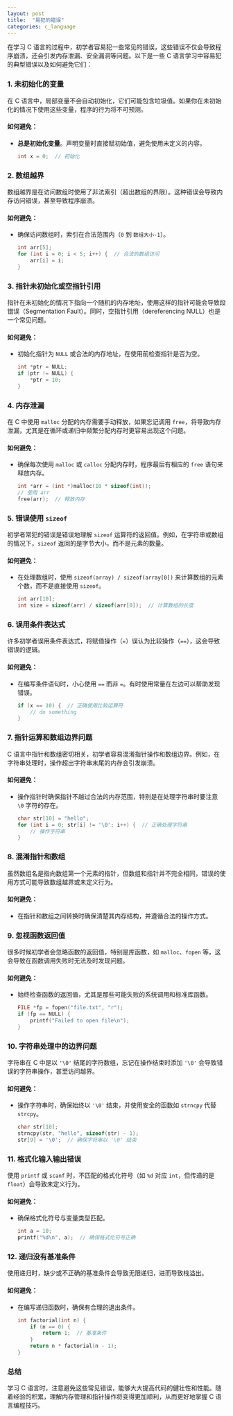 ```yaml
---
layout: post
title:  "易犯的错误"
categories: c_language
---
```


在学习 C 语言的过程中，初学者容易犯一些常见的错误，这些错误不仅会导致程序崩溃，还会引发内存泄漏、安全漏洞等问题。以下是一些 C 语言学习中容易犯的典型错误以及如何避免它们：

### 1. **未初始化的变量**
在 C 语言中，局部变量不会自动初始化，它们可能包含垃圾值。如果你在未初始化的情况下使用这些变量，程序的行为将不可预测。

#### 如何避免：
- **总是初始化变量**。声明变量时直接赋初始值，避免使用未定义的内容。
  
  ```c
  int x = 0;  // 初始化
  ```

### 2. **数组越界**
数组越界是在访问数组时使用了非法索引（超出数组的界限）。这种错误会导致内存访问错误，甚至导致程序崩溃。

#### 如何避免：
- 确保访问数组时，索引在合法范围内（`0` 到 `数组大小-1`）。
  
  ```c
  int arr[5];
  for (int i = 0; i < 5; i++) {  // 合法的数组访问
      arr[i] = i;
  }
  ```

### 3. **指针未初始化或空指针引用**
指针在未初始化的情况下指向一个随机的内存地址，使用这样的指针可能会导致段错误（Segmentation Fault）。同时，空指针引用（dereferencing NULL）也是一个常见问题。

#### 如何避免：
- 初始化指针为 `NULL` 或合法的内存地址，在使用前检查指针是否为空。
  
  ```c
  int *ptr = NULL;
  if (ptr != NULL) {
      *ptr = 10;
  }
  ```

### 4. **内存泄漏**
在 C 中使用 `malloc` 分配的内存需要手动释放，如果忘记调用 `free`，将导致内存泄漏，尤其是在循环或递归中频繁分配内存时更容易出现这个问题。

#### 如何避免：
- 确保每次使用 `malloc` 或 `calloc` 分配内存时，程序最后有相应的 `free` 语句来释放内存。
  
  ```c
  int *arr = (int *)malloc(10 * sizeof(int));
  // 使用 arr
  free(arr);  // 释放内存
  ```

### 5. **错误使用 `sizeof`**
初学者常犯的错误是错误地理解 `sizeof` 运算符的返回值。例如，在字符串或数组的情况下，`sizeof` 返回的是字节大小，而不是元素的数量。

#### 如何避免：
- 在处理数组时，使用 `sizeof(array) / sizeof(array[0])` 来计算数组的元素个数，而不是直接使用 `sizeof`。
  
  ```c
  int arr[10];
  int size = sizeof(arr) / sizeof(arr[0]);  // 计算数组的长度
  ```

### 6. **误用条件表达式**
许多初学者误用条件表达式，将赋值操作（`=`）误认为比较操作（`==`），这会导致错误的逻辑。

#### 如何避免：
- 在编写条件语句时，小心使用 `==` 而非 `=`。有时使用常量在左边可以帮助发现错误。
  
  ```c
  if (x == 10) {  // 正确使用比较运算符
      // do something
  }
  ```

### 7. **指针运算和数组边界问题**
C 语言中指针和数组密切相关，初学者容易混淆指针操作和数组边界。例如，在字符串处理时，操作超出字符串末尾的内存会引发崩溃。

#### 如何避免：
- 操作指针时确保指针不越过合法的内存范围，特别是在处理字符串时要注意 `\0` 字符的存在。

  ```c
  char str[10] = "hello";
  for (int i = 0; str[i] != '\0'; i++) {  // 正确处理字符串
      // 操作字符串
  }
  ```

### 8. **混淆指针和数组**
虽然数组名是指向数组第一个元素的指针，但数组和指针并不完全相同，错误的使用方式可能导致数组越界或未定义行为。

#### 如何避免：
- 在指针和数组之间转换时确保清楚其内存结构，并遵循合法的操作方式。

### 9. **忽视函数返回值**
很多时候初学者会忽略函数的返回值，特别是库函数，如 `malloc`、`fopen` 等，这会导致在函数调用失败时无法及时发现问题。

#### 如何避免：
- 始终检查函数的返回值，尤其是那些可能失败的系统调用和标准库函数。

  ```c
  FILE *fp = fopen("file.txt", "r");
  if (fp == NULL) {
      printf("Failed to open file\n");
  }
  ```

### 10. **字符串处理中的边界问题**
字符串在 C 中是以 `'\0'` 结尾的字符数组，忘记在操作结束时添加 `'\0'` 会导致错误的字符串操作，甚至访问越界。

#### 如何避免：
- 操作字符串时，确保始终以 `'\0'` 结束，并使用安全的函数如 `strncpy` 代替 `strcpy`。

  ```c
  char str[10];
  strncpy(str, "hello", sizeof(str) - 1);
  str[9] = '\0';  // 确保字符串以 '\0' 结束
  ```

### 11. **格式化输入输出错误**
使用 `printf` 或 `scanf` 时，不匹配的格式化符号（如 `%d` 对应 `int`，但传递的是 `float`）会导致未定义行为。

#### 如何避免：
- 确保格式化符号与变量类型匹配。

  ```c
  int a = 10;
  printf("%d\n", a);  // 确保格式化符号正确
  ```

### 12. **递归没有基准条件**
使用递归时，缺少或不正确的基准条件会导致无限递归，进而导致栈溢出。

#### 如何避免：
- 在编写递归函数时，确保有合理的退出条件。

  ```c
  int factorial(int n) {
      if (n == 0) {
          return 1;  // 基准条件
      }
      return n * factorial(n - 1);
  }
  ```

### 总结
学习 C 语言时，注意避免这些常见错误，能够大大提高代码的健壮性和性能。随着经验的积累，理解内存管理和指针操作将变得更加顺利，从而更好地掌握 C 语言编程技巧。